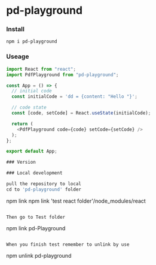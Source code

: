 # pd-playground

### Install

```
npm i pd-playground
```

### Useage

```javascript
import React from "react";
import PdfPlayground from "pd-playground";

const App = () => {
  // initial code
  const initialCode = 'dd = {content: "Hello "}';

  // code state
  const [code, setCode] = React.useState(initialCode);

  return (
    <PdfPlayground code={code} setCode={setCode} />
  );
};

export default App;

### Version

### Local development

pull the repository to local
cd to 'pd-playground' folder

```
npm link
npm link  'test react folder'/node_modules/react
```

Then go to Test folder

```
npm link pd-Playground
```

When you finish test remember to unlink by use

```
npm unlink pd-playground
```
